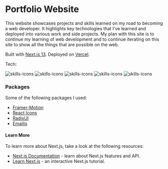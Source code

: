 # Portfolio Website

This website showcases projects and skills learned on my road to becoming a web developer. It highlights key technologies that I've learned and deployed into various work and side projects. My plan with this site is to continue my learning of web development and to continue iterating on this site to show all the things that are possible on the web.

Built with [Next.js 13](https://nextjs.org/). Deployed on [Vercel](https://vercel.com/new?utm_medium=default-template&filter=next.js&utm_source=create-next-app&utm_campaign=create-next-app-readme).

Tech:

<img src="https://skillicons.dev/icons?i=nextjs" alt="skills-icons"/> <img src="https://skillicons.dev/icons?i=react" alt="skills-icons"/> <img src="https://skillicons.dev/icons?i=js" alt="skills-icons"/> <img src="https://skillicons.dev/icons?i=css" alt="skills-icons"/> <img src="https://skillicons.dev/icons?i=vercel" alt="skills-icons"/>

### Packages

Some of the following packages I used:

- [Framer-Motion](https://www.framer.com/motion)
- [React Icons](https://www.npmjs.com/package/react-icons)
- [RadixUI](https://www.radix-ui.com/)
- [Emailjs](https://www.emailjs.com/)

#### Learn More

To learn more about Next.js, take a look at the following resources:

- [Next.js Documentation](https://nextjs.org/docs) - learn about Next.js features and API.
- [Learn Next.js](https://nextjs.org/learn) - an interactive Next.js tutorial.
